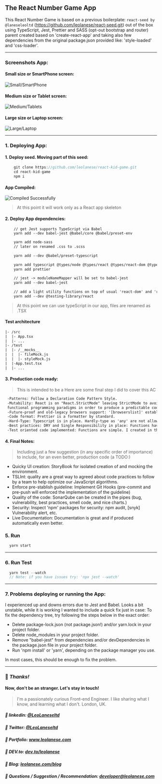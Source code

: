 ## The React Number Game App

This React Number Game is based on a previous boilerplate: `react-seed by @laneseleoltd` (https://github.com/leolanese/react-seed.git) out of the box using TypeScript, Jest, Prettier and SASS (opt-out bootstrap and router) parent created based on 'create-react-app' and taking also few dependencies from the original package.json provided like: 'style-loaded' and 'css-loader'.

---

### Screenshots App:

#### Small size or SmartPhone screen:
![Small/SmartPhone](https://i.ibb.co/p2bCFVp/small.png)

#### Medium size or Tablet screen:
![Medium/Tablets](https://i.ibb.co/thrPVDM/medium.png)

#### Large size or Laptop screen:
![Large/Laptop](https://i.ibb.co/JHMHHLL/large.png)

---

### 1. Deploying App: 

#### 1. Deploy seed. Moving part of this seed:
```javascript
    git clone https://github.com/leolanese/react-kid-game.git
    cd react-kid-game
    npm i
```

#### App Compiled:
![Compiled Successfully](https://i.ibb.co/KxLbx7K/compiled.png)


> At this point it will work only as a React app skeleton

#### 2. Deploy App dependencies:
```html
    // get Jest supports TypeScript via Babel
    yarn add --dev babel-jest @babel/core @babel/preset-env

    yarn add node-sass
    // later on renamed .css to .scss
    
    yarn add --dev @babel/preset-typescript
    
    yarn add typescript @types/node @types/react @types/react-dom @types/jest
    yarn add prettier
    
    // jest -> moduleNameMapper will be set to babel-jest
    yarn add --dev babel-jest
    
    // add a light utility functions on top of usual 'react-dom' and 'react-dom/test-utils'
    yarn add --dev @testing-library/react
```

> At this point we can use typeScript in our app, files are renamed as .TSX


#### Test architecture

```html
|- /src
|  |- App.tsx
|  |- ...
|- /test
|  |- /__mocks__
|  |  |- fileMock.js
|  |  |- styleMock.js
|  |-App.test.tsx
|  |- ...
```

#### 3. Production code ready:

> This is intended to be a  Here are some final step I did to cover this AC

```html
 -Patterns: Follow a Declaration Code Pattern Style.
 -Mutability: React is on "React.StrictMode" leaving StrictMode to avoid mutation based on the concept of purity in 
 functional programming paradigms in order to produce a predictable code.
 -Future-proof and old-legacy browsers support: '[browserslist]' establish as default on development and '[>0.2%)' on production.
 -Code format: Prettier is a formatter by standard.
 -Hard-Type: Typescript is in place. Hardly-type as 'any' are not allow and type are encouraged.
 -Best practices: DRY and Single Responsibility in place: Functions have unique goals, are short and they doing one and only one thing)
 -Test oriented code implemented: Functions are simple. I created in that way to be simple to test.
```


#### 4. Final Notes: 

> Including just a few suggestion (in any specific order of importance) to include, for an even better, production code (a TODO:)


* Quicky UI creation: StoryBook for isolated creation of and mocking the environment.
* TSLInt: quality are a great way to agreed about code practices to follow by a team to help optimize our JavaScript algorithms.
* Enforce pre-stablish guideline: Implement Git Hooks (pre-commit and pre-push will enforced the implementation of the guideline)
* Quality of the code: SonarQube can be created in the pipes (bug, vulnerability, best practices, smell code, and nice charts.)
* Security: Inspect 'npm' packages for security: npm audit, [snyk] Vulnerability alert, etc.
* Live Documentation: Documentation is great and if produced automatically even better.

### 5. Run

```javascript
  yarn start
```

---  
  
### 6. Run Test

```javascript
  yarn test --watch
  // Note: if you have issues try: 'npx jest --watch' 
```
  
---

### 7. Problems deploying or running the App:

I experienced up and downs errors due to Jest and Babel. Looks a bit unstable, while it is working I wanted to include 
a quick fix just in case: To fix the dependency tree, try following the steps below in the exact order:

  * Delete package-lock.json (not package.json!) and/or yarn.lock in your project folder.
  * Delete node_modules in your project folder.
  * Remove "babel-jest" from dependencies and/or devDependencies in the package.json file in your project folder.
  * Run 'npm install' or 'yarn', depending on the package manager you use.  
  
In most cases, this should be enough to fix the problem. 
  
---
### :100: <i>Thanks!</i>
#### Now, don't be an stranger. Let's stay in touch!

> I'm a passionately curious Front-end Engineer. I like sharing what I know, and learning what I don't. London, UK.

##### :radio_button: linkedin: <a href="https://www.linkedin.com/in/leolanese/" target="_blank">@LeoLaneseltd</a>
##### :radio_button: Twitter: <a href="https://twitter.com/LeoLaneseltd" target="_blank">@LeoLaneseltd</a>
##### :radio_button: Portfolio: <a href="https://www.leolanese.com" target="_blank">www.leolanese.com</a>
##### :radio_button: DEV.to: <a href="https://www.dev.to/leolanese" target="_blank">dev.to/leolanese</a>
##### :radio_button: Blog: <a href="https://www.leolanese.com/blog" target="_blank">leolanese.com/blog</a>
##### :radio_button: Questions / Suggestion / Recommendation: developer@leolanese.com



